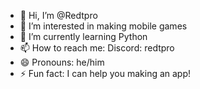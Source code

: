 - 👋 Hi, I’m @Redtpro
- 👀 I’m interested in making mobile games
- 🌱 I’m currently learning Python
- 📫 How to reach me: Discord: redtpro
- 😄 Pronouns: he/him
- ⚡ Fun fact: I can help you making an app!

<!---
Redtpro/Redtpro is a ✨ special ✨ repository because its `README.md` (this file) appears on your GitHub profile.
You can click the Preview link to take a look at your changes.
--->
